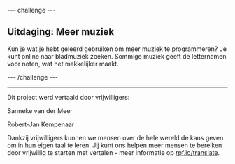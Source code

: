 --- challenge ---

## Uitdaging: Meer muziek

Kun je wat je hebt geleerd gebruiken om meer muziek te programmeren? Je kunt online naar bladmuziek zoeken. Sommige muziek geeft de letternamen voor noten, wat het makkelijker maakt.

--- /challenge ---

***

Dit project werd vertaald door vrijwilligers:

Sanneke van der Meer

Robert-Jan Kempenaar

Dankzij vrijwilligers kunnen we mensen over de hele wereld de kans geven om in hun eigen taal te leren. Jij kunt ons helpen meer mensen te bereiken door vrijwillig te starten met vertalen - meer informatie op [rpf.io/translate](https://rpf.io/translate).
